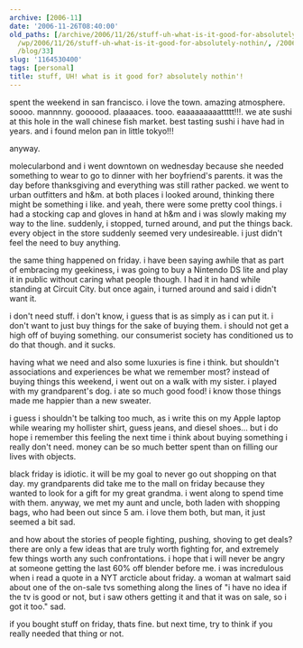 ```yaml
---
archive: [2006-11]
date: '2006-11-26T08:40:00'
old_paths: [/archive/2006/11/26/stuff-uh-what-is-it-good-for-absolutely-nothin.html,
  /wp/2006/11/26/stuff-uh-what-is-it-good-for-absolutely-nothin/, /2006/11/26/stuff-uh-what-is-it-good-for-absolutely-nothin/,
  /blog/33]
slug: '1164530400'
tags: [personal]
title: stuff, UH! what is it good for? absolutely nothin'!
---
```


spent the weekend in san francisco. i love the town. amazing atmosphere.
soooo. mannnny. goooood. plaaaaces. tooo. eaaaaaaaaattttt!!!. we ate sushi
at this hole in the wall chinese fish market. best tasting sushi i have
had in years. and i found melon pan in little tokyo!!!

anyway.

molecularbond and i went downtown on wednesday because she needed
something to wear to go to dinner with her boyfriend's parents. it was the
day before thanksgiving and everything was still rather packed. we went to
urban outfitters and h&m. at both places i looked around, thinking there
might be something i like. and yeah, there were some pretty cool things.
i had a stocking cap and gloves in hand at h&m and i was slowly making my
way to the line. suddenly, i stopped, turned around, and put the things
back. every object in the store suddenly seemed very undesireable. i just
didn't feel the need to buy anything.

the same thing happened on friday. i have been saying awhile that as part
of embracing my geekiness, i was going to buy a Nintendo DS lite and play
it in public without caring what people though. I had it in hand while
standing at Circuit City. but once again, i turned around and said
i didn't want it.

i don't need stuff. i don't know, i guess that is as simply as i can put
it. i don't want to just buy things for the sake of buying them. i should
not get a high off of buying something. our consumerist society has
conditioned us to do that though. and it sucks.

having what we need and also some luxuries is fine i think. but shouldn't
associations and experiences be what we remember most? instead of buying
things this weekend, i went out on a walk with my sister. i played with my
grandparent's dog. i ate so much good food! i know those things made me
happier than a new sweater.

i guess i shouldn't be talking too much, as i write this on my Apple
laptop while wearing my hollister shirt, guess jeans, and diesel shoes...
but i do hope i remember this feeling the next time i think about buying
something i really don't need. money can be so much better spent than on
filling our lives with objects.

black friday is idiotic. it will be my goal to never go out shopping on
that day. my grandparents did take me to the mall on friday because they
wanted to look for a gift for my great grandma. i went along to spend time
with them. anyway, we met my aunt and uncle, both laden with shopping
bags, who had been out since 5 am. i love them both, but man, it just
seemed a bit sad.

and how about the stories of people fighting, pushing, shoving to get
deals? there are only a few ideas that are truly worth fighting for, and
extremely few things worth any such confrontations. i hope that i will
never be angry at someone getting the last 60% off blender before me.
i was incredulous when i read a quote in a NYT arcticle about friday.
a woman at walmart said about one of the on-sale tvs something along the
lines of "i have no idea if the tv is good or not, but i saw others
getting it and that it was on sale, so i got it too." sad.

if you bought stuff on friday, thats fine. but next time, try to think if
you really needed that thing or not.

